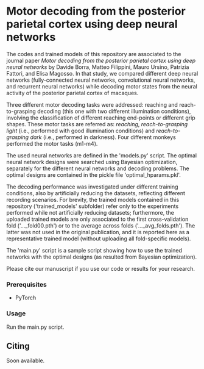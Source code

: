 # Motor decoding from the posterior parietal cortex using deep neural networks

The codes and trained models of this repository are associated to the journal paper _Motor decoding from the posterior parietal cortex using deep neural networks_ by Davide Borra, Matteo Filippini, Mauro Ursino, Patrizia Fattori, and Elisa Magosso. 
In that study, we compared different deep neural networks (fully-connected neural networks, convolutional neural networks, and recurrent neural networks) while decoding motor states from the neural activity of the posterior parietal cortex of macaques. 

Three different motor decoding tasks were addressed: reaching and reach-to-grasping decoding (this one with two different illumination conditions), involving the classification of different reaching end-points or different grip shapes. 
These motor tasks are referred as: _reaching_, _reach-to-grasping light_ (i.e., performed with good illumination conditions) and _reach-to-grasping dark_ (i.e., performed in darkness).
Four different monkeys performed the motor tasks (m1-m4).

The used neural networks are defined in the 'models.py' script. 
The optimal neural network designs were searched using Bayesian optimization, separately for the different neural networks and decoding problems. 
The optimal designs are contained in the pickle file 'optimal_hparams.pkl'.  

The decoding performance was investigated under different training conditions, also by artificially reducing the datasets, reflecting different recording scenarios. 
For brevity, the trained models contained in this repository ('trained_models' subfolder) refer only to the experiments performed while not artificially reducing datasets; 
furthermore, the uploaded trained models are only associated to the first cross-validation fold ('..._fold00.pth') or to the average across folds ('..._avg_folds.pth'). The latter was not used in the original publication, and it is reported here as a representative trained model (without uploading all fold-specific models). 

The 'main.py' script is a sample script showing how to use the trained networks with the optimal designs (as resulted from Bayesian optimization).


Please cite our manuscript if you use our code or results for your research.

### Prerequisites
* PyTorch

### Usage
Run the main.py script.

## Citing
Soon available.
